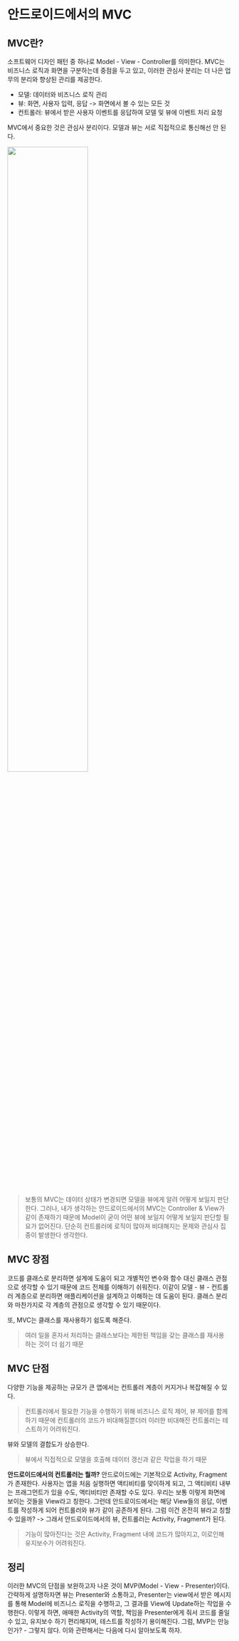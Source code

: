 # 안드로이드에서의 MVC


## MVC란?
소프트웨어 디자인 패턴 중 하나로 Model - View - Controller를 의미한다. MVC는 비즈니스 로직과 화면을 구분하는데 중점을 두고 있고, 이러한 관심사 분리는 더 나은 업무의 분리와 향상된 관리를 제공한다.

+ 모델: 데이터와 비즈니스 로직 관리
+ 뷰: 화면, 사용자 입력, 응답 -> 화면에서 볼 수 있는 모든 것
+ 컨트롤러: 뷰에서 받은 사용자 이벤트를 응답하여 모델 및 뷰에 이벤트 처리 요청

MVC에서 중요한 것은 관심사 분리이다. 모델과 뷰는 서로 직접적으로 통신해선 안 된다.

<img src="https://github.com/inseonyun/android-programming-book/assets/84364741/e7d56bf2-75ea-486c-bd17-4424aa84ab79" width="60%">

> 보통의 MVC는 데이터 상태가 변경되면 모델을 뷰에게 알려 어떻게 보일지 판단한다. 그러나, 내가 생각하는 안드로이드에서의 MVC는 Controller & View가 같이 존재하기 때문에 Model이 굳이 어떤 뷰에 보일지 어떻게 보일지 판단할 필요가 없어진다. 단순히 컨트롤러에 로직이 많아져 비대해지는 문제와 관심사 집중이 발생한다 생각한다.

 
## MVC 장점
코드를 클래스로 분리하면 설계에 도움이 되고 개별적인 변수와 함수 대신 클래스 관점으로 생각할 수 있기 때문에 코드 전체를 이해하기 쉬워진다.
이같이 모델 - 뷰 - 컨트롤러 계층으로 분리하면 애플리케이션을 설계하고 이해하는 데 도움이 된다. 클래스 분리와 마찬가지로 각 계층의 관점으로 생각할 수 있기 때문이다.

또, MVC는 클래스를 재사용하기 쉽도록 해준다.
> 여러 일을 혼자서 처리하는 클래스보다는 제한된 책임을 갖는 클래스를 재사용 하는 것이 더 쉽기 때문


## MVC 단점
다양한 기능을 제공하는 규모가 큰 앱에서는 컨트롤러 계층이 커지거나 복잡해질 수 있다.
> 컨트롤러에서 필요한 기능을 수행하기 위해 비즈니스 로직 제어, 뷰 제어를 함께하기 때문에 컨트롤러의 코드가 비대해질뿐더러 이러한 비대해진 컨트롤러는 테스트하기 어려워진다.

뷰와 모델의 결합도가 상승한다.
> 뷰에서 직접적으로 모델을 호출해 데이터 갱신과 같은 작업을 하기 때문


**안드로이드에서의 컨트롤러는 뭘까?**
안드로이드에는 기본적으로 Activity, Fragment가 존재한다. 사용자는 앱을 처음 실행하면 액티비티를 맞이하게 되고, 그 액티비티 내부는 프래그먼트가 있을 수도, 액티비티만 존재할 수도 있다.
우리는 보통 이렇게 화면에 보이는 것들을 View라고 칭한다. 그런데 안드로이드에서는 해당 View들의 응답, 이벤트를 작성하게 되어 컨트롤러와 뷰가 같이 공존하게 된다.
그럼 이건 온전히 뷰라고 칭할 수 있을까? -> 그래서 안드로이드에서의 뷰, 컨트롤러는 Activity, Fragment가 된다.
> 기능이 많아진다는 것은 Activity, Fragment 내에 코드가 많아지고, 이로인해 유지보수가 어려워진다.


## 정리
이러한 MVC의 단점을 보완하고자 나온 것이 MVP(Model - View - Presenter)이다.
간략하게 설명하자면 뷰는 Presenter와 소통하고, Presenter는 view에서 받은 메시지를 통해 Model에 비즈니스 로직을 수행하고, 그 결과를 View에 Update하는 작업을 수행한다.
이렇게 하면, 애매한 Activity의 역할, 책임을 Presenter에게 줘서 코드를 줄일 수 있고, 유지보수 하기 편리해지며, 테스트를 작성하기 용이해진다.
그럼, MVP는 만능인가? - 그렇지 않다. 이와 관련해서는 다음에 다시 알아보도록 하자.